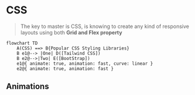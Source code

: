# **CSS**

> The key to master is CSS, is knowing to create any kind of responsive layouts using both **Grid and Flex property**

```mermaid
flowchart TD
    A(CSS) ==> B{Popular CSS Styling Libraries}
    B e1@--> |One| D([Tailwind CSS])
    B e2@-->|Two| E([BootStrap])
    e1@{ animate: true, animation: fast, curve: linear }
    e2@{ animate: true, animation: fast }
```

## **Animations**
